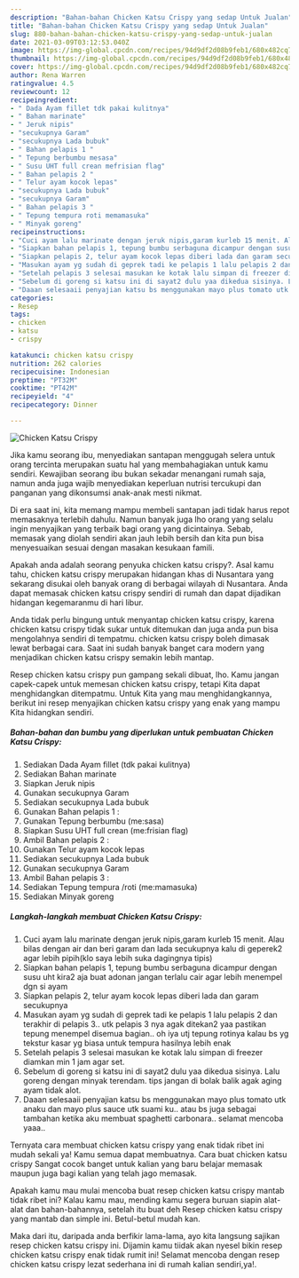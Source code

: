 ```yaml
---
description: "Bahan-bahan Chicken Katsu Crispy yang sedap Untuk Jualan"
title: "Bahan-bahan Chicken Katsu Crispy yang sedap Untuk Jualan"
slug: 880-bahan-bahan-chicken-katsu-crispy-yang-sedap-untuk-jualan
date: 2021-03-09T03:12:53.040Z
image: https://img-global.cpcdn.com/recipes/94d9df2d08b9feb1/680x482cq70/chicken-katsu-crispy-foto-resep-utama.jpg
thumbnail: https://img-global.cpcdn.com/recipes/94d9df2d08b9feb1/680x482cq70/chicken-katsu-crispy-foto-resep-utama.jpg
cover: https://img-global.cpcdn.com/recipes/94d9df2d08b9feb1/680x482cq70/chicken-katsu-crispy-foto-resep-utama.jpg
author: Rena Warren
ratingvalue: 4.5
reviewcount: 12
recipeingredient:
- " Dada Ayam fillet tdk pakai kulitnya"
- " Bahan marinate"
- " Jeruk nipis"
- "secukupnya Garam"
- "secukupnya Lada bubuk"
- " Bahan pelapis 1 "
- " Tepung berbumbu mesasa"
- " Susu UHT full crean mefrisian flag"
- " Bahan pelapis 2 "
- " Telur ayam kocok lepas"
- "secukupnya Lada bubuk"
- "secukupnya Garam"
- " Bahan pelapis 3 "
- " Tepung tempura roti memamasuka"
- " Minyak goreng"
recipeinstructions:
- "Cuci ayam lalu marinate dengan jeruk nipis,garam kurleb 15 menit. Alau bilas dengan air dan beri garam dan lada secukupnya kalu di geperek2 agar lebih pipih(klo saya lebih suka dagingnya tipis)"
- "Siapkan bahan pelapis 1, tepung bumbu serbaguna dicampur dengan susu uht kira2 aja buat adonan jangan terlalu cair agar lebih menempel dgn si ayam"
- "Siapkan pelapis 2, telur ayam kocok lepas diberi lada dan garam secukupnya"
- "Masukan ayam yg sudah di geprek tadi ke pelapis 1 lalu pelapis 2 dan terakhir di pelapis 3.. utk pelapis 3 nya agak ditekan2 yaa pastikan tepung menempel disemua bagian.. oh iya utj tepung rotinya kalau bs yg tekstur kasar yg biasa untuk tempura hasilnya lebih enak"
- "Setelah pelapis 3 selesai masukan ke kotak lalu simpan di freezer diamkan min 1 jam agar set."
- "Sebelum di goreng si katsu ini di sayat2 dulu yaa dikedua sisinya. Lalu goreng dengan minyak terendam. tips jangan di bolak balik agak aging ayam tidak alot."
- "Daaan selesaaii penyajian katsu bs menggunakan mayo plus tomato utk anaku dan mayo plus sauce utk suami ku.. atau bs juga sebagai tambahan ketika aku membuat spaghetti carbonara.. selamat mencoba yaaa.."
categories:
- Resep
tags:
- chicken
- katsu
- crispy

katakunci: chicken katsu crispy 
nutrition: 262 calories
recipecuisine: Indonesian
preptime: "PT32M"
cooktime: "PT42M"
recipeyield: "4"
recipecategory: Dinner

---
```



![Chicken Katsu Crispy](https://img-global.cpcdn.com/recipes/94d9df2d08b9feb1/680x482cq70/chicken-katsu-crispy-foto-resep-utama.jpg)

Jika kamu seorang ibu, menyediakan santapan menggugah selera untuk orang tercinta merupakan suatu hal yang membahagiakan untuk kamu sendiri. Kewajiban seorang ibu bukan sekadar menangani rumah saja, namun anda juga wajib menyediakan keperluan nutrisi tercukupi dan panganan yang dikonsumsi anak-anak mesti nikmat.

Di era  saat ini, kita memang mampu membeli santapan jadi tidak harus repot memasaknya terlebih dahulu. Namun banyak juga lho orang yang selalu ingin menyajikan yang terbaik bagi orang yang dicintainya. Sebab, memasak yang diolah sendiri akan jauh lebih bersih dan kita pun bisa menyesuaikan sesuai dengan masakan kesukaan famili. 



Apakah anda adalah seorang penyuka chicken katsu crispy?. Asal kamu tahu, chicken katsu crispy merupakan hidangan khas di Nusantara yang sekarang disukai oleh banyak orang di berbagai wilayah di Nusantara. Anda dapat memasak chicken katsu crispy sendiri di rumah dan dapat dijadikan hidangan kegemaranmu di hari libur.

Anda tidak perlu bingung untuk menyantap chicken katsu crispy, karena chicken katsu crispy tidak sukar untuk ditemukan dan juga anda pun bisa mengolahnya sendiri di tempatmu. chicken katsu crispy boleh dimasak lewat berbagai cara. Saat ini sudah banyak banget cara modern yang menjadikan chicken katsu crispy semakin lebih mantap.

Resep chicken katsu crispy pun gampang sekali dibuat, lho. Kamu jangan capek-capek untuk memesan chicken katsu crispy, tetapi Kita dapat menghidangkan ditempatmu. Untuk Kita yang mau menghidangkannya, berikut ini resep menyajikan chicken katsu crispy yang enak yang mampu Kita hidangkan sendiri.

<!--inarticleads1-->

##### Bahan-bahan dan bumbu yang diperlukan untuk pembuatan Chicken Katsu Crispy:

1. Sediakan  Dada Ayam fillet (tdk pakai kulitnya)
1. Sediakan  Bahan marinate
1. Siapkan  Jeruk nipis
1. Gunakan secukupnya Garam
1. Sediakan secukupnya Lada bubuk
1. Gunakan  Bahan pelapis 1 :
1. Gunakan  Tepung berbumbu (me:sasa)
1. Siapkan  Susu UHT full crean (me:frisian flag)
1. Ambil  Bahan pelapis 2 :
1. Gunakan  Telur ayam kocok lepas
1. Sediakan secukupnya Lada bubuk
1. Gunakan secukupnya Garam
1. Ambil  Bahan pelapis 3 :
1. Sediakan  Tepung tempura /roti (me:mamasuka)
1. Sediakan  Minyak goreng




<!--inarticleads2-->

##### Langkah-langkah membuat Chicken Katsu Crispy:

1. Cuci ayam lalu marinate dengan jeruk nipis,garam kurleb 15 menit. Alau bilas dengan air dan beri garam dan lada secukupnya kalu di geperek2 agar lebih pipih(klo saya lebih suka dagingnya tipis)
1. Siapkan bahan pelapis 1, tepung bumbu serbaguna dicampur dengan susu uht kira2 aja buat adonan jangan terlalu cair agar lebih menempel dgn si ayam
1. Siapkan pelapis 2, telur ayam kocok lepas diberi lada dan garam secukupnya
1. Masukan ayam yg sudah di geprek tadi ke pelapis 1 lalu pelapis 2 dan terakhir di pelapis 3.. utk pelapis 3 nya agak ditekan2 yaa pastikan tepung menempel disemua bagian.. oh iya utj tepung rotinya kalau bs yg tekstur kasar yg biasa untuk tempura hasilnya lebih enak
1. Setelah pelapis 3 selesai masukan ke kotak lalu simpan di freezer diamkan min 1 jam agar set.
1. Sebelum di goreng si katsu ini di sayat2 dulu yaa dikedua sisinya. Lalu goreng dengan minyak terendam. tips jangan di bolak balik agak aging ayam tidak alot.
1. Daaan selesaaii penyajian katsu bs menggunakan mayo plus tomato utk anaku dan mayo plus sauce utk suami ku.. atau bs juga sebagai tambahan ketika aku membuat spaghetti carbonara.. selamat mencoba yaaa..




Ternyata cara membuat chicken katsu crispy yang enak tidak ribet ini mudah sekali ya! Kamu semua dapat membuatnya. Cara buat chicken katsu crispy Sangat cocok banget untuk kalian yang baru belajar memasak maupun juga bagi kalian yang telah jago memasak.

Apakah kamu mau mulai mencoba buat resep chicken katsu crispy mantab tidak ribet ini? Kalau kamu mau, mending kamu segera buruan siapin alat-alat dan bahan-bahannya, setelah itu buat deh Resep chicken katsu crispy yang mantab dan simple ini. Betul-betul mudah kan. 

Maka dari itu, daripada anda berfikir lama-lama, ayo kita langsung sajikan resep chicken katsu crispy ini. Dijamin kamu tiidak akan nyesel bikin resep chicken katsu crispy enak tidak rumit ini! Selamat mencoba dengan resep chicken katsu crispy lezat sederhana ini di rumah kalian sendiri,ya!.

